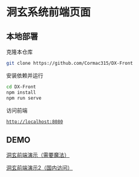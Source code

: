 # 洞玄系统前端页面

## 本地部署

克隆本仓库

```bash
git clone https://github.com/Cormac315/DX-Front
```

安装依赖并运行

```bash
cd DX-Front
npm install
npm run serve
```

访问前端

[`http://localhost:8080`](https://github.com/Cormac315/DX-Front)

## DEMO

[洞玄前端演示（需要魔法）](https://dx.cormac.top/)

[洞玄前端演示2（国内访问）](https://dx.cormac.site/)
